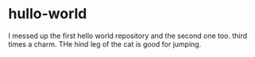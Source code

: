 # hullo-world
I messed up the first hello world repository and the second one too. third times a charm.
THe hind leg of the cat is good for jumping.
